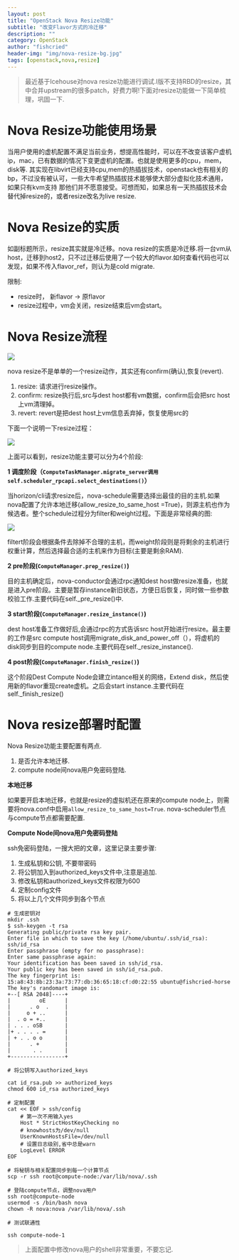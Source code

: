 ```yaml
---
layout: post
title: "OpenStack Nova Resize功能"
subtitle: "改变Flavor方式的冷迁移"
description: ""
category: OpenStack
author: "fishcried"
header-img: "img/nova-resize-bg.jpg"
tags: [openstack,nova,resize]
---
```


> 最近基于Icehouse对nova resize功能进行调试.I版不支持RBD的resize，其中合并upstream的很多patch，好费力啊!下面对resize功能做一下简单梳理，巩固一下.

# Nova Resize功能使用场景

当用户使用的虚机配置不满足当前业务，想提高性能时，可以在不改变该客户虚机ip，mac，已有数据的情况下变更虚机的配置。也就是使用更多的cpu，mem，disk等.
其实现在libvirt已经支持cpu,mem的热插拔技术，openstack也有相关的bp，不过没有被认可，一些大牛希望热插拔技术能够使大部分虚拟化技术通用，如果只有kvm支持
那他们并不愿意接受。可想而知，如果总有一天热插拔技术会替代掉resize的，或者resize改名为live resize.


# Nova Resize的实质

如副标题所示，resize其实就是冷迁移。nova resize的实质是冷迁移.将一台vm从host，迁移到host2，只不过迁移后使用了一个较大的flavor.如何查看代码也可以发现，如果不传入flavor_ref，则认为是cold migrate.

限制:

* resize时， 新flavor -> 原flavor
* resize过程中，vm会关闭，resize结束后vm会start。

# Nova Resize流程

![](/img/nova-resize-state.png)

nova resize不是单单的一个resize动作，其实还有confirm(确认),恢复(revert).

1. resize: 请求进行resize操作。
1. confirm: resize执行后,src与dest host都有vm数据，confirm后会把src host上vm清理掉。
1. revert: revert是把dest host上vm信息丢弃掉，恢复使用src的

下面一个说明一下resize过程：

![](/img/nova-resize-phase.png)

上面可以看到，resize功能主要可以分为4个阶段:

**1 调度阶段（`ComputeTaskManager.migrate_server调用self.scheduler_rpcapi.select_destinations()`）**

当horizon/cli请求resize后，nova-schedule需要选择出最佳的目的主机.如果nova配置了允许本地迁移(allow_resize_to_same_host =True)，则源主机也作为候选者。整个schedule过程分为filter和weight过程。下面是非常经典的图:

![](/img/nova-scheduler.png)

filtert阶段会根据条件去除掉不合理的主机，而weight阶段则是将剩余的主机进行权重计算，然后选择最合适的主机来作为目标(主要是剩余RAM).

**2 pre阶段(`ComputeManager.prep_resize()`)**

目的主机确定后，nova-conductor会通过rpc通知dest host做resize准备，也就是进入pre阶段。主要是暂存instance新旧状态，方便日后恢复，同时做一些参数校验工作.主要代码在self._pre_resize()中.

**3 start阶段(`ComputeManager.resize_instance()`)**

dest host准备工作做好后,会通过rpc的方式告诉src host开始进行resize。最主要的工作是src compute host调用migrate_disk_and_power_off（），将虚机的disk同步到目的compute node.主要代码在self._resize_instance().

**4 post阶段(`ComputeManager.finish_resize()`)**

这个阶段Dest Compute Node会建立intance相关的网络，Extend disk，然后使用新的flavor重现create虚机。之后会start instance.主要代码在self._finish_resize()

# Nova resize部署时配置

Nova Resize功能主要配置有两点.

1. 是否允许本地迁移.
2. compute node间nova用户免密码登陆.

**本地迁移**

如果要开启本地迁移，也就是resize的虚拟机还在原来的compute node上，则需要将nova.conf中启用`allow_resize_to_same_host=True`. nova-scheduler节点与compute节点都需要配置.

**Compute Node间nova用户免密码登陆**

ssh免密码登陆，一搜大把的文章，这里记录主要步骤:

1. 生成私钥和公钥, 不要带密码
2. 将公钥加入到authorized_keys文件中,注意是追加.
3. 修改私钥和authorized_keys文件权限为600
4. 定制config文件
4. 将以上几个文件同步到各个节点

```
# 生成密钥对
mkdir .ssh
$ ssh-keygen -t rsa
Generating public/private rsa key pair.
Enter file in which to save the key (/home/ubuntu/.ssh/id_rsa): ssh/id_rsa
Enter passphrase (empty for no passphrase):
Enter same passphrase again:
Your identification has been saved in ssh/id_rsa.
Your public key has been saved in ssh/id_rsa.pub.
The key fingerprint is:
15:a8:43:8b:23:3a:73:77:db:36:65:18:cf:d0:22:55 ubuntu@fishcried-horse
The key's randomart image is:
+--[ RSA 2048]----+
|         oE      |
|      . o  .     |
|     o + ..      |
|  . o = +..      |
| . . . oSB       |
|+ . . . . =      |
| + . . o o       |
|      . +        |
|       . .       |
+-----------------+

# 将公钥写入authorized_keys

cat id_rsa.pub >> authorized_keys
chmod 600 id_rsa authorized_keys

# 定制配置
cat << EOF > ssh/config
    # 第一次不用输入yes
    Host * StrictHostKeyChecking no
    # knowhosts为/dev/null
    UserKnownHostsFile=/dev/null
    # 设置日志级别,省中总是warn
    LogLevel ERROR
EOF

# 将秘钥与相关配置同步到每一个计算节点
scp -r ssh root@compute-node:/var/lib/nova/.ssh

# 登陆compute节点，调整nova用户
ssh root@compute-node
usermod -s /bin/bash nova
chown -R nova:nova /var/lib/nova/.ssh

# 测试联通性

ssh compute-node-1

```

>  上面配置中修改nova用户的shell非常重要，不要忘记.

